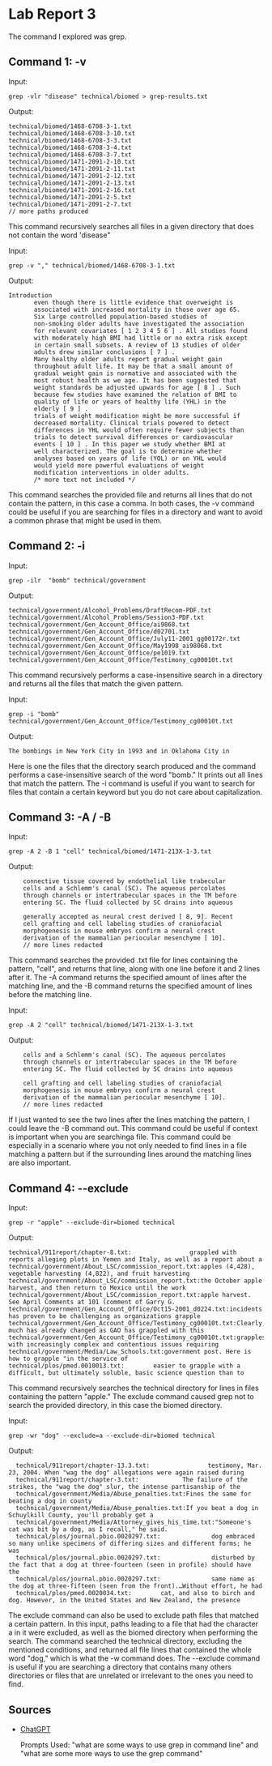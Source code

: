 # Lab Report 3
The command I explored was grep.
## Command 1: -v
Input:
```
grep -vlr "disease" technical/biomed > grep-results.txt 
```
Output:
```
technical/biomed/1468-6708-3-1.txt
technical/biomed/1468-6708-3-10.txt
technical/biomed/1468-6708-3-3.txt
technical/biomed/1468-6708-3-4.txt
technical/biomed/1468-6708-3-7.txt
technical/biomed/1471-2091-2-10.txt
technical/biomed/1471-2091-2-11.txt
technical/biomed/1471-2091-2-12.txt
technical/biomed/1471-2091-2-13.txt
technical/biomed/1471-2091-2-16.txt
technical/biomed/1471-2091-2-5.txt
technical/biomed/1471-2091-2-7.txt
// more paths produced
```
This command recursively searches all files in a given directory that does not contain the word 'disease"

Input: 
```
grep -v "," technical/biomed/1468-6708-3-1.txt 
 ```
Output: 
 ```
 Introduction
        even though there is little evidence that overweight is
        associated with increased mortality in those over age 65.
        Six large controlled population-based studies of
        non-smoking older adults have investigated the association
        for relevant covariates [ 1 2 3 4 5 6 ] . All studies found
        with moderately high BMI had little or no extra risk except
        in certain small subsets. A review of 13 studies of older
        adults drew similar conclusions [ 7 ] .
        Many healthy older adults report gradual weight gain
        throughout adult life. It may be that a small amount of
        gradual weight gain is normative and associated with the
        most robust health as we age. It has been suggested that
        weight standards be adjusted upwards for age [ 8 ] . Such
        because few studies have examined the relation of BMI to
        quality of life or years of healthy life (YHL) in the
        elderly [ 9 ] .
        trials of weight modification might be more successful if
        decreased mortality. Clinical trials powered to detect
        differences in YHL would often require fewer subjects than
        trials to detect survival differences or cardiovascular
        events [ 10 ] . In this paper we study whether BMI at
        well characterized. The goal is to determine whether
        analyses based on years of life (YOL) or on YHL would
        would yield more powerful evaluations of weight
        modification interventions in older adults.
        /* more text not included */
```
This command searches the provided file and returns all lines that do not contain the pattern, in this case a comma. 
In both cases, the -v command could be useful if you are searching for files in a directory and want to avoid a common phrase that might be used in them. 

## Command 2: -i
Input:
```
grep -ilr  "bomb" technical/government 
 ```
 Output:
 ```
technical/government/Alcohol_Problems/DraftRecom-PDF.txt
technical/government/Alcohol_Problems/Session3-PDF.txt
technical/government/Gen_Account_Office/ai9868.txt
technical/government/Gen_Account_Office/d02701.txt
technical/government/Gen_Account_Office/July11-2001_gg00172r.txt
technical/government/Gen_Account_Office/May1998_ai98068.txt
technical/government/Gen_Account_Office/pe1019.txt
technical/government/Gen_Account_Office/Testimony_cg00010t.txt
```
This command recursively performs a case-insensitive search in a directory and returns all the files that match the given pattern.

Input:

    grep -i "bomb"  technical/government/Gen_Account_Office/Testimony_cg00010t.txt
    
Output:

    The bombings in New York City in 1993 and in Oklahoma City in
  Here is one the files that the directory search produced and the command performs a case-insensitive search of the word "bomb." It prints out all lines that match the pattern.
 The -i command is useful if you want to search for files that contain a certain keyword but you do not care about capitalization. 
          
## Command 3: -A / -B
Input:

    grep -A 2 -B 1 "cell" technical/biomed/1471-213X-1-3.txt

Output:

        connective tissue covered by endothelial like trabecular
        cells and a Schlemm's canal (SC). The aqueous percolates
        through channels or intertrabecular spaces in the TM before
        entering SC. The fluid collected by SC drains into aqueous

        generally accepted as neural crest derived [ 8, 9]. Recent
        cell grafting and cell labeling studies of craniofacial
        morphogenesis in mouse embryos confirm a neural crest
        derivation of the mammalian periocular mesenchyme [ 10].
        // more lines redacted
  This command searches the provided .txt file for lines containing the pattern, "cell", and returns that line, along with one line before it and 2 lines after it. The -A command returns the specified amount of lines after the matching line, and the -B command returns the specified amount of lines before the matching line. 
  
Input:

    grep -A 2 "cell" technical/biomed/1471-213X-1-3.txt
Output:
   
        cells and a Schlemm's canal (SC). The aqueous percolates
        through channels or intertrabecular spaces in the TM before
        entering SC. The fluid collected by SC drains into aqueous

        cell grafting and cell labeling studies of craniofacial
        morphogenesis in mouse embryos confirm a neural crest
        derivation of the mammalian periocular mesenchyme [ 10].
        // more lines redacted
  If I just wanted to see the two lines after the lines matching the pattern, I could leave the -B command out. This command could be useful if context is important when you are searchinga file.
  This command could be especially in a scenario where you not only needed to find lines in a file matching a pattern but if the surrounding lines around the matching lines are also important.
  
## Command 4: --exclude
Input:
  
    grep -r "apple" --exclude-dir=biomed technical

Output:
  
    technical/911report/chapter-8.txt:                grappled with reports alleging plots in Yemen and Italy, as well as a report about a
    technical/government/About_LSC/commission_report.txt:apples (4,428), vegetable harvesting (4,822), and fruit harvesting
    technical/government/About_LSC/commission_report.txt:the October apple harvest, and then return to Mexico until the work
    technical/government/About_LSC/commission_report.txt:apple harvest. See April Comments at 101 (comment of Garry G.
    technical/government/Gen_Account_Office/Oct15-2001_d0224.txt:incidents has proven to be challenging as organizations grapple
    technical/government/Gen_Account_Office/Testimony_cg00010t.txt:Clearly, much has already changed as GAO has grappled with this
    technical/government/Gen_Account_Office/Testimony_cg00010t.txt:grapples with increasingly complex and contentious issues requiring  
    technical/government/Media/Law_Schools.txt:government post. Here is how to grapple "in the service of
    technical/plos/pmed.0010013.txt:        easier to grapple with a difficult, but ultimately soluble, basic science question than to
  This command recursively searches the technical directory for lines in files containing the pattern "apple." The exclude command caused grep not to search the provided directory, in this case the biomed directory. 
 
Input:
  
  
    grep -wr "dog" --exclude=a --exclude-dir=biomed technical
 
Output:
 ```
   technical/911report/chapter-13.3.txt:                testimony, Mar. 23, 2004. When "wag the dog" allegations were again raised during
   technical/911report/chapter-3.txt:            The failure of the strikes, the "wag the dog" slur, the intense partisanship of the   
   technical/government/Media/Abuse_penalties.txt:Fines the same for beating a dog in county
   technical/government/Media/Abuse_penalties.txt:If you beat a dog in Schuylkill County, you'll probably get a
   technical/government/Media/Attorney_gives_his_time.txt:"Someone's cat was bit by a dog, as I recall," he said.
   technical/plos/journal.pbio.0020297.txt:              dog embraced so many unlike specimens of differing sizes and different forms; he was
   technical/plos/journal.pbio.0020297.txt:              disturbed by the fact that a dog at three-fourteen (seen in profile) should have the
   technical/plos/journal.pbio.0020297.txt:              same name as the dog at three-fifteen (seen from the front).…Without effort, he had
   technical/plos/pmed.0020034.txt:        cat, and also to birch and dog. However, in the United States and New Zealand, the presence
```
The exclude command can also be used to exclude path files that matched a certain pattern. In this input, paths leading to a file that had the character a in it were excluded, as well as the biomed directory when performing the search. The command searched the technical directory, excluding the mentioned conditions, and returned all file lines that contained the whole word "dog," which is what the -w command does. 
The --exclude command is useful if you are searching a directory that contains many others directories or files that are unrelated or irrelevant to the ones you need to find. 

## Sources 
- [ChatGPT](https://chat.openai.com/)

    Prompts Used: "what are some ways to use grep in command line" and "what are some more ways to use the grep command"
 
